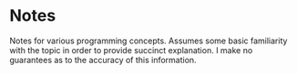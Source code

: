 # Notes

Notes for various programming concepts. Assumes some basic familiarity with the topic in order to provide succinct explanation. I make no guarantees as to the accuracy of this information.
